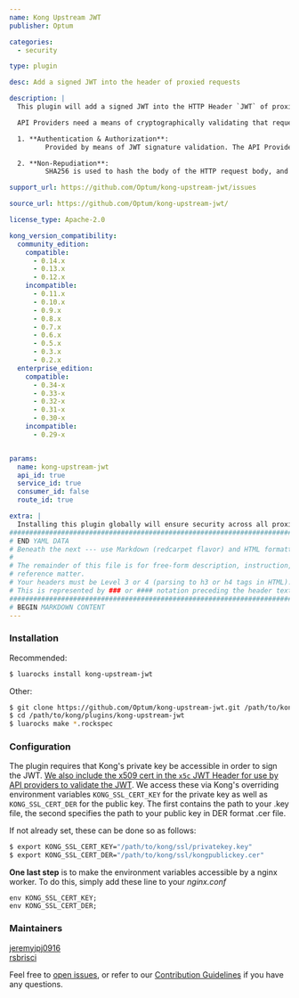 ```yaml
---
name: Kong Upstream JWT
publisher: Optum

categories:
  - security

type: plugin

desc: Add a signed JWT into the header of proxied requests

description: |
  This plugin will add a signed JWT into the HTTP Header `JWT` of proxied requests through the Kong gateway. The purpose of this, is to provide means of _Authentication_, _Authorization_ and _Non-Repudiation_ to API providers (APIs for which Kong is a gateway).

  API Providers need a means of cryptographically validating that requests they receive were proxied by Kong and not tampered with during transmission from Kong -> API Provider. This token accomplishes both as follows:

  1. **Authentication & Authorization**: 
		 Provided by means of JWT signature validation. The API Provider will validate the signature on the JWT token (which is generating using Kong's RSA x509 private key), using Kong's public key. This public key can be maintained in a keystore, or sent with the token - provided API providers validate the signature chain against their truststore.

  2. **Non-Repudiation**: 
		 SHA256 is used to hash the body of the HTTP request body, and the resulting digest is included in the `payloadhash` element of the JWT body. API Providers will take the SHA256 hash of the HTTP Request Body, and compare the digest to that found in the JWT. If they are identical, the request remained intact during transmission.

support_url: https://github.com/Optum/kong-upstream-jwt/issues

source_url: https://github.com/Optum/kong-upstream-jwt/

license_type: Apache-2.0

kong_version_compatibility:
  community_edition:
    compatible:
      - 0.14.x
      - 0.13.x
      - 0.12.x
    incompatible:
      - 0.11.x
      - 0.10.x
      - 0.9.x
      - 0.8.x
      - 0.7.x
      - 0.6.x
      - 0.5.x
      - 0.3.x
      - 0.2.x
  enterprise_edition:
    compatible:
      - 0.34-x
      - 0.33-x
      - 0.32-x
      - 0.31-x
      - 0.30-x
    incompatible:
      - 0.29-x


params:
  name: kong-upstream-jwt
  api_id: true
  service_id: true
  consumer_id: false
  route_id: true

extra: |
  Installing this plugin globally will ensure security across all proxies for service providers who implement the JWT validation correctly.
###############################################################################
# END YAML DATA
# Beneath the next --- use Markdown (redcarpet flavor) and HTML formatting only.
#
# The remainder of this file is for free-form description, instruction, and
# reference matter.
# Your headers must be Level 3 or 4 (parsing to h3 or h4 tags in HTML).
# This is represented by ### or #### notation preceding the header text.
###############################################################################
# BEGIN MARKDOWN CONTENT
---
```


### Installation

Recommended:

```bash
$ luarocks install kong-upstream-jwt
```

Other:

```bash
$ git clone https://github.com/Optum/kong-upstream-jwt.git /path/to/kong/plugins/kong-upstream-jwt
$ cd /path/to/kong/plugins/kong-upstream-jwt
$ luarocks make *.rockspec
```

### Configuration

The plugin requires that Kong's private key be accessible in order to sign the JWT. [We also include the x509 cert in the `x5c` JWT Header for use by API providers to validate the JWT](https://tools.ietf.org/html/rfc7515#section-4.1.6). We access these via Kong's overriding environment variables `KONG_SSL_CERT_KEY` for the private key as well as `KONG_SSL_CERT_DER` for the public key. The first contains the path to your .key file, the second specifies the path to your public key in DER format .cer file.

If not already set, these can be done so as follows:

```bash
$ export KONG_SSL_CERT_KEY="/path/to/kong/ssl/privatekey.key"
$ export KONG_SSL_CERT_DER="/path/to/kong/ssl/kongpublickey.cer"
```

**One last step** is to make the environment variables accessible by a nginx worker. To do this, simply add these line to your _nginx.conf_

```
env KONG_SSL_CERT_KEY;
env KONG_SSL_CERT_DER;
```

### Maintainers

[jeremyjpj0916](https://github.com/jeremyjpj0916)  
[rsbrisci](https://github.com/rsbrisci)  

Feel free to [open issues](https://github.com/Optum/kong-upstream-jwt/issues), or refer to our [Contribution Guidelines](https://github.com/Optum/kong-upstream-jwt/blob/master/CONTRIBUTING.md) if you have any questions.
